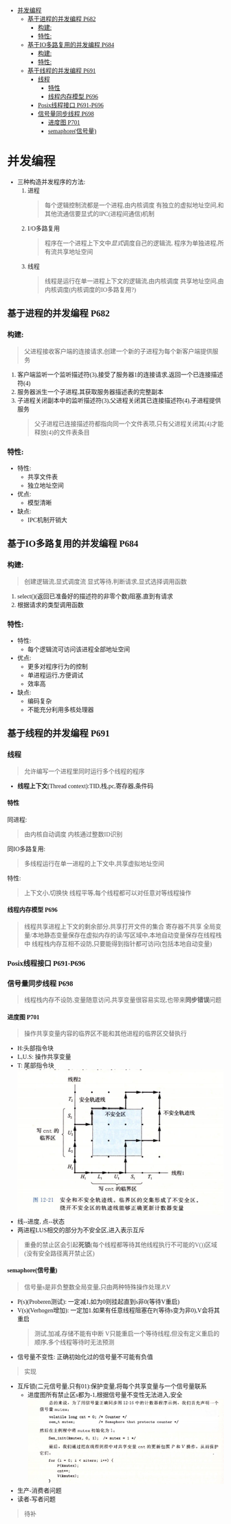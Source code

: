 <font face = "Consolas">
<!-- @import "[TOC]" {cmd="toc" depthFrom=1 depthTo=6 orderedList=false} -->

<!-- code_chunk_output -->

- [并发编程](#并发编程)
  - [基于进程的并发编程 P682](#基于进程的并发编程-p682)
    - [构建:](#构建)
    - [特性:](#特性)
  - [基于IO多路复用的并发编程 P684](#基于io多路复用的并发编程-p684)
    - [构建:](#构建-1)
    - [特性:](#特性-1)
  - [基于线程的并发编程 P691](#基于线程的并发编程-p691)
    - [线程](#线程)
      - [特性](#特性-2)
      - [线程内存模型 P696](#线程内存模型-p696)
    - [Posix线程接口 P691-P696](#posix线程接口-p691-p696)
    - [信号量同步线程 P698](#信号量同步线程-p698)
      - [进度图 P701](#进度图-p701)
      - [semaphore(信号量)](#semaphore信号量)

<!-- /code_chunk_output -->

# 并发编程
* 三种构造并发程序的方法:
    1. 进程
        >每个逻辑控制流都是一个进程,由内核调度
        有独立的虚拟地址空间,和其他流通信要显式的IPC(进程间通信)机制
    2. I/O多路复用
        > 程序在一个进程上下文中*显式*调度自己的逻辑流,
        程序为单独进程,所有流共享地址空间
    3. 线程
        > 线程是运行在单一进程上下文的逻辑流,由内核调度
        共享地址空间,由内核调度(内核调度的IO多路复用?)

## 基于进程的并发编程 P682
### 构建:
>父进程接收客户端的连接请求,创建一个新的子进程为每个新客户端提供服务
1. 客户端监听一个监听描述符(3),接受了服务器1的连接请求,返回一个已连接描述符(4)
2. 服务器派生一个子进程,其获取服务器描述表的完整副本
3. 子进程关闭副本中的监听描述符(3),父进程关闭其已连接描述符(4),子进程提供服务
    > 父子进程已连接描述符都指向同一个文件表项,只有父进程关闭其(4)才能释放(4)的文件表条目
### 特性:
* 特性: 
    * 共享文件表
    * 独立地址空间
* 优点:
    * 模型清晰
* 缺点:
    * IPC机制开销大

## 基于IO多路复用的并发编程 P684
### 构建: 
>创建逻辑流,显式调度流
显式等待,判断请求,显式选择调用函数
1. select()(返回已准备好的描述符的非零个数)阻塞,直到有请求
2. 根据请求的类型调用函数
### 特性:
* 特性:
    * 每个逻辑流可访问该进程全部地址空间
* 优点:
    * 更多对程序行为的控制
    * 单进程运行,方便调试
    * 效率高
* 缺点:
    * 编码复杂
    * 不能充分利用多核处理器

## 基于线程的并发编程 P691
### 线程
> 允许编写一个进程里同时运行多个线程的程序
* **线程上下文**(Thread context):TID,栈,pc,寄存器,条件码 
#### 特性
同进程:
>由内核自动调度
内核通过整数ID识别

同IO多路复用:
>多线程运行在单一进程的上下文中,共享虚拟地址空间

特性:
>上下文小,切换快
线程平等,每个线程都可以对任意对等线程操作
#### 线程内存模型 P696
> 线程共享进程上下文的剩余部分,共享打开文件的集合
寄存器不共享
全局变量/本地静态变量保存在虚拟内存的读/写区域中,本地自动变量保存在线程栈中
线程栈内存互相不设防,只要能得到指针都可访问(包括本地自动变量)
### Posix线程接口 P691-P696

### 信号量同步线程 P698
> 线程栈内存不设防,变量随意访问,共享变量很容易实现,也带来**同步错误**问题
#### 进度图 P701
> 操作共享变量内容的临界区不能和其他进程的临界区交替执行
* H:头部指令块
* L,U.S: 操作共享变量
* T: 尾部指令块
![1.1进度图](./pics/13/1.1进度图.png)
* 线--进度, 点--状态
* 两进程LUS相交的部分为不安全区,进入表示互斥
> 重叠的禁止区会引起**死锁**(每个线程都等待其他线程执行不可能的V())区域(没有安全路径离开禁止区)
#### semaphore(信号量)
> 信号量s是非负整数全局变量,只由两种特殊操作处理,P,V
* P(s)(Proberen测试): 一定减1,如为0则挂起直到s非0(等待V重启)
* V(s)(Verhogen增加): 一定加1.如果有任意线程阻塞在P(等待s变为非0),V会将其重启
    > 测试,加减,存储不能有中断
    V只能重启一个等待线程,但没有定义重启的顺序,多个线程等待时无法预测
* 信号量不变性: 正确初始化过的信号量不可能有负值
> 实现
* 互斥锁(二元信号量,只有01):保护变量,将每个共享变量与一个信号量联系
    * 进度图所有禁止区s都为-1,根据信号量不变性无法进入,安全
    ![1.2互斥锁保护](./pics/13/1.2互斥锁保护.png)
* 生产-消费者问题
* 读者-写者问题
>待补